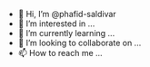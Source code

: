 - 👋 Hi, I’m @phafid-saldivar
- 👀 I’m interested in ...
- 🌱 I’m currently learning ...
- 💞️ I’m looking to collaborate on ...
- 📫 How to reach me ...

<!---
phafid-saldivar/phafid-saldivar is a ✨ special ✨ repository because its `README.md` (this file) appears on your GitHub profile.
You can click the Preview link to take a look at your changes.
--->
